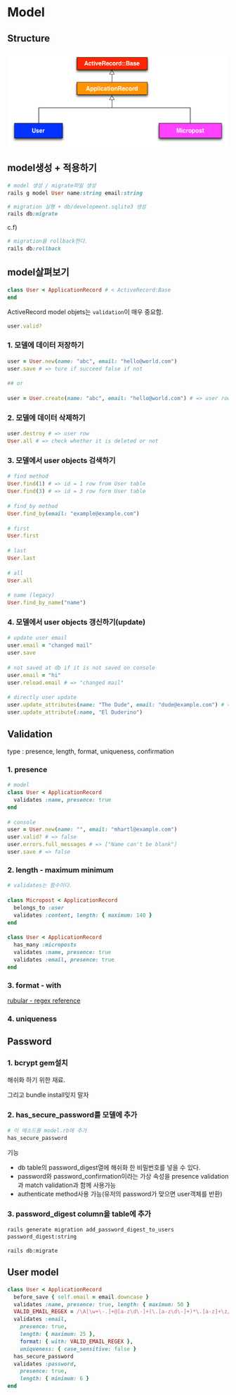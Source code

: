 # Model

## Structure

![Model_structure](./img/model_structure.png)

## model생성 + 적용하기

```ruby
# model 생성 / migrate파일 생성
rails g model User name:string email:string
```

```ruby
# migration 실행 + db/development.sqlite3 생성
rails db:migrate
```

c.f)
```ruby
# migration을 rollback한다.
rails db:rollback
```

## model살펴보기

```ruby
class User < ApplicationRecord # < ActiveRecord:Base
end
```

ActiveRecord model objets는 `validation`이 매우 중요함.

```ruby
user.valid?
```

### 1. 모델에 데이터 저장하기

```ruby
user = User.new(name: "abc", email: "hello@world.com")
user.save # => ture if succeed false if not

## or

user = User.create(name: "abc", email: "hello@world.com") # => user row itself
```

### 2. 모델에 데이터 삭제하기

```ruby
user.destroy # => user row
User.all # => check whether it is deleted or not
```

### 3. 모델에서 user objects 검색하기

```ruby
# find method
User.find(1) # => id = 1 row from User table
User.find(3) # => id = 3 row form User table

# find_by method
User.find_by(email: "example@example.com")

# first
User.first

# last
User.last

# all
User.all

# name (legacy)
User.find_by_name("name")
```

### 4. 모델에서 user objects 갱신하기(update)

```ruby
# update user email
user.email = "changed mail"
user.save

# not saved at db if it is not saved on console
user.email = "hi"
user.reload.email # => "changed mail"

# directly user update
user.update_attributes(name: "The Dude", email: "dude@example.com") # => true or false
user.update_attribute(:name, "El Duderino")
```

## Validation

type : presence, length, format, uniqueness, confirmation

### 1. presence

```ruby
# model
class User < ApplicationRecord
  validates :name, presence: true
end

# console
user = User.new(name: "", email: "mhartl@example.com")
user.valid? # => false
user.errors.full_messages # => ["Name can't be blank"]
user.save # => false
```

### 2. length - maximum minimum

```ruby
# validates는 함수이다.

class Micropost < ApplicationRecord
  belongs_to :user
  validates :content, length: { maximum: 140 }
end

class User < ApplicationRecord
  has_many :microposts
  validates :name, presence: true
  validates :email, presence: true
end

```

### 3. format - with

[rubular - regex reference](http://www.rubular.com/)

### 4. uniqueness

## Password

### 1. bcrypt gem설치

해쉬화 하기 위한 재료.

그리고 bundle install잊지 말자

### 2. has_secure_password를 모델에 추가

```ruby
# 이 메소드를 model.rb에 추가
has_secure_password

```

기능
- db table의 password_digest열에 해쉬화 한 비밀번호를 넣을 수 있다.
- password와 password_confirmation이라는 가상 속성을 presence validation과 match validation과 함께 사용가능
- authenticate method사용 가능(유저의 password가 맞으면 user객체를 반환)

### 3. password_digest column을 table에 추가

```
rails generate migration add_password_digest_to_users password_digest:string

rails db:migrate
```

## User model

```ruby
class User < ApplicationRecord
  before_save { self.email = email.downcase }
  validates :name, presence: true, length: { maximum: 50 }
  VALID_EMAIL_REGEX = /\A[\w+\-.]+@[a-z\d\-]+(\.[a-z\d\-]+)*\.[a-z]+\z/i
  validates :email,
    presence: true,
    length: { maximum: 25 },
    format: { with: VALID_EMAIL_REGEX },
    uniqueness: { case_sensitive: false }
  has_secure_password
  validates :password,
    presence: true,
    length: { minimum: 6 }
end
```

